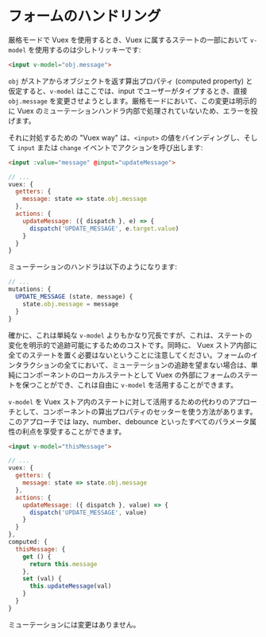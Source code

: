 # フォームのハンドリング

厳格モードで Vuex を使用するとき、Vuex に属するステートの一部において `v-model` を使用するのは少しトリッキーです:

``` html
<input v-model="obj.message">
```

`obj` がストアからオブジェクトを返す算出プロパティ (computed property) と仮定すると、`v-model` はここでは、input でユーザーがタイプするとき、直接 `obj.message` を変更させようとします。厳格モードにおいて、この変更は明示的に Vuex のミューテーションハンドラ内部で処理されていないため、エラーを投げます。

それに対処するための "Vuex way" は、`<input>` の値をバインディングし、そして `input` または `change` イベントでアクションを呼び出します:

``` html
<input :value="message" @input="updateMessage">
```
``` js
// ...
vuex: {
  getters: {
    message: state => state.obj.message
  },
  actions: {
    updateMessage: ({ dispatch }, e) => {
      dispatch('UPDATE_MESSAGE', e.target.value)
    }
  }
}
```

ミューテーションのハンドラは以下のようになります:

``` js
// ...
mutations: {
  UPDATE_MESSAGE (state, message) {
    state.obj.message = message
  }
}
```

確かに、これは単純な `v-model` よりもかなり冗長ですが、これは、ステートの変化を明示的で追跡可能にするためのコストです。同時に、 Vuex ストア内部に全てのステートを置く必要はないということに注意してください。フォームのインタラクションの全てにおいて、ミューテーションの追跡を望まない場合は、単純にコンポーネントのローカルステートとして Vuex の外部にフォームのステートを保つことができ、これは自由に `v-model` を活用することができます。

`v-model` を Vuex ストア内のステートに対して活用するための代わりのアプローチとして、コンポーネントの算出プロパティのセッターを使う方法があります。このアプローチでは lazy、number、debounce といったすべてのパラメータ属性の利点を享受することができます。

``` html
<input v-model="thisMessage">
```
``` js
// ...
vuex: {
  getters: {
    message: state => state.obj.message
  },
  actions: {
    updateMessage: ({ dispatch }, value) => {
      dispatch('UPDATE_MESSAGE', value)
    }
  }
},
computed: {
  thisMessage: {
    get () {
      return this.message
    },
    set (val) {
      this.updateMessage(val)
    }
  }
}
```

ミューテーションには変更はありません。
